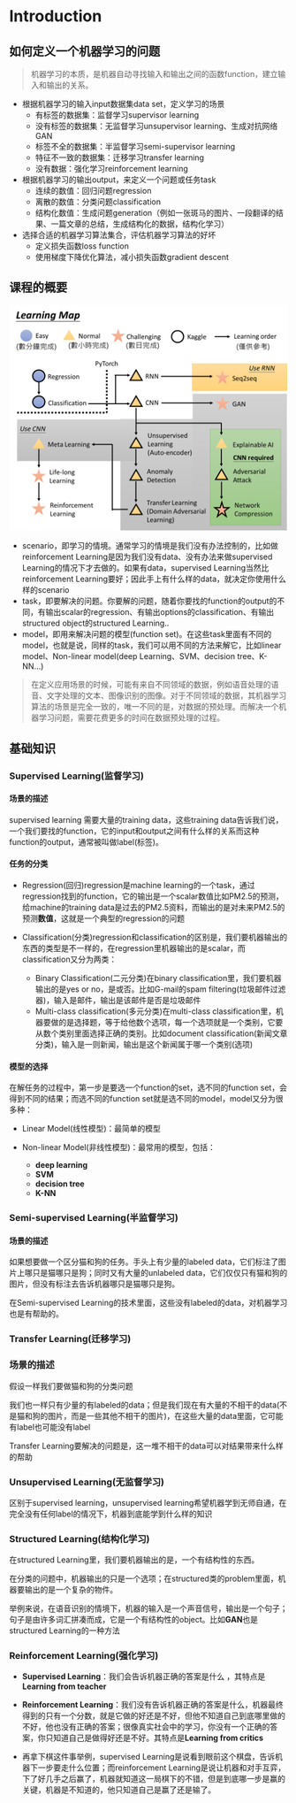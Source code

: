 # Introduction


## 如何定义一个机器学习的问题
> 机器学习的本质，是机器自动寻找输入和输出之间的函数function，建立输入和输出的关系。
* 根据机器学习的输入input数据集data set，定义学习的场景
  * 有标签的数据集：监督学习supervisor learning
  * 没有标签的数据集：无监督学习unsupervisor learning、生成对抗网络GAN
  * 标签不全的数据集：半监督学习semi-supervisor learning 
  * 特征不一致的数据集：迁移学习transfer learning
  * 没有数据：强化学习reinforcement learning
* 根据机器学习的输出output，来定义一个问题或任务task
  * 连续的数值：回归问题regression
  * 离散的数值：分类问题classification
  * 结构化数值：生成问题generation（例如一张斑马的图片、一段翻译的结果、一篇文章的总结，生成结构化的数据，结构化学习）
* 选择合适的机器学习算法集合，评估机器学习算法的好坏
  * 定义损失函数loss function
  * 使用梯度下降优化算法，减小损失函数gradient descent

## 课程的概要

![](../img/学习路线.png)


* scenario，即学习的情境。通常学习的情境是我们没有办法控制的，比如做reinforcement Learning是因为我们没有data、没有办法来做supervised Learning的情况下才去做的。如果有data，supervised Learning当然比reinforcement Learning要好；因此手上有什么样的data，就决定你使用什么样的scenario
* task，即要解决的问题。你要解的问题，随着你要找的function的output的不同，有输出scalar的regression、有输出options的classification、有输出structured object的structured Learning..
* model，即用来解决问题的模型(function set)。在这些task里面有不同的model，也就是说，同样的task，我们可以用不同的方法来解它，比如linear model、Non-linear model(deep Learning、SVM、decision tree、K-NN...)

> 在定义应用场景的时候，可能有来自不同领域的数据，例如语音处理的语音、文字处理的文本、图像识别的图像。对于不同领域的数据，其机器学习算法的场景是完全一致的，唯一不同的是，对数据的预处理。而解决一个机器学习问题，需要花费更多的时间在数据预处理的过程。


## 基础知识

### Supervised Learning(监督学习)

#### 场景的描述
supervised learning 需要大量的training data，这些training data告诉我们说，一个我们要找的function，它的input和output之间有什么样的关系而这种function的output，通常被叫做label(标签)。

#### 任务的分类
*  Regression(回归)regression是machine learning的一个task，通过regression找到的function，它的输出是一个scalar数值比如PM2.5的预测，给machine的training data是过去的PM2.5资料，而输出的是对未来PM2.5的预测**数值**，这就是一个典型的regression的问题

* Classification(分类)regression和classification的区别是，我们要机器输出的东西的类型是不一样的，在regression里机器输出的是scalar，而classification又分为两类：
  * Binary Classification(二元分类)在binary classification里，我们要机器输出的是yes or no，是或否。比如G-mail的spam filtering(垃圾邮件过滤器)，输入是邮件，输出是该邮件是否是垃圾邮件
  * Multi-class classification(多元分类)在multi-class classification里，机器要做的是选择题，等于给他数个选项，每一个选项就是一个类别，它要从数个类别里面选择正确的类别。比如document classification(新闻文章分类)，输入是一则新闻，输出是这个新闻属于哪一个类别(选项)

#### 模型的选择

在解任务的过程中，第一步是要选一个function的set，选不同的function set，会得到不同的结果；而选不同的function set就是选不同的model，model又分为很多种：

* Linear Model(线性模型)：最简单的模型
* Non-linear Model(非线性模型)：最常用的模型，包括：

    * **deep learning**
    * **SVM**
    * **decision tree**
    * **K-NN**

### Semi-supervised Learning(半监督学习)

#### 场景的描述
如果想要做一个区分猫和狗的任务。手头上有少量的labeled data，它们标注了图片上哪只是猫哪只是狗；同时又有大量的unlabeled data，它们仅仅只有猫和狗的图片，但没有标注去告诉机器哪只是猫哪只是狗。

在Semi-supervised Learning的技术里面，这些没有labeled的data，对机器学习也是有帮助的。

### Transfer Learning(迁移学习)

### 场景的描述
假设一样我们要做猫和狗的分类问题

我们也一样只有少量的有labeled的data；但是我们现在有大量的不相干的data(不是猫和狗的图片，而是一些其他不相干的图片)，在这些大量的data里面，它可能有label也可能没有label

Transfer Learning要解决的问题是，这一堆不相干的data可以对结果带来什么样的帮助

### Unsupervised Learning(无监督学习)

区别于supervised learning，unsupervised learning希望机器学到无师自通，在完全没有任何label的情况下，机器到底能学到什么样的知识


### Structured Learning(结构化学习)

在structured Learning里，我们要机器输出的是，一个有结构性的东西。

在分类的问题中，机器输出的只是一个选项；在structured类的problem里面，机器要输出的是一个复杂的物件。

举例来说，在语音识别的情境下，机器的输入是一个声音信号，输出是一个句子；句子是由许多词汇拼凑而成，它是一个有结构性的object。比如**GAN**也是structured Learning的一种方法


### Reinforcement Learning(强化学习)

* **Supervised Learning**：我们会告诉机器正确的答案是什么 ，其特点是**Learning from teacher**

* **Reinforcement Learning**：我们没有告诉机器正确的答案是什么，机器最终得到的只有一个分数，就是它做的好还是不好，但他不知道自己到底哪里做的不好，他也没有正确的答案；很像真实社会中的学习，你没有一个正确的答案，你只知道自己是做得好还是不好。其特点是**Learning from critics**

* 再拿下棋这件事举例，supervised Learning是说看到眼前这个棋盘，告诉机器下一步要走什么位置；而reinforcement Learning是说让机器和对手互弈，下了好几手之后赢了，机器就知道这一局棋下的不错，但是到底哪一步是赢的关键，机器是不知道的，他只知道自己是赢了还是输了。